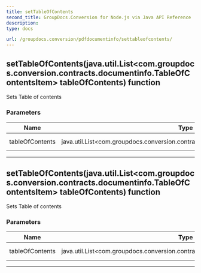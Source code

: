 ```yaml
---
title: setTableOfContents
second_title: GroupDocs.Conversion for Node.js via Java API Reference
description: 
type: docs

url: /groupdocs.conversion/pdfdocumentinfo/settableofcontents/
---
```


## setTableOfContents(java.util.List<com.groupdocs.conversion.contracts.documentinfo.TableOfContentsItem> tableOfContents)  function
Sets Table of contents

### Parameters

| Name | Type | Description |
| --- | --- | --- |
| tableOfContents | java.util.List<com.groupdocs.conversion.contracts.documentinfo.TableOfContentsItem> | Table of contents |


---


## setTableOfContents(java.util.List<com.groupdocs.conversion.contracts.documentinfo.TableOfContentsItem> tableOfContents)  function
Sets Table of contents

### Parameters

| Name | Type | Description |
| --- | --- | --- |
| tableOfContents | java.util.List<com.groupdocs.conversion.contracts.documentinfo.TableOfContentsItem> | Table of contents |


---


